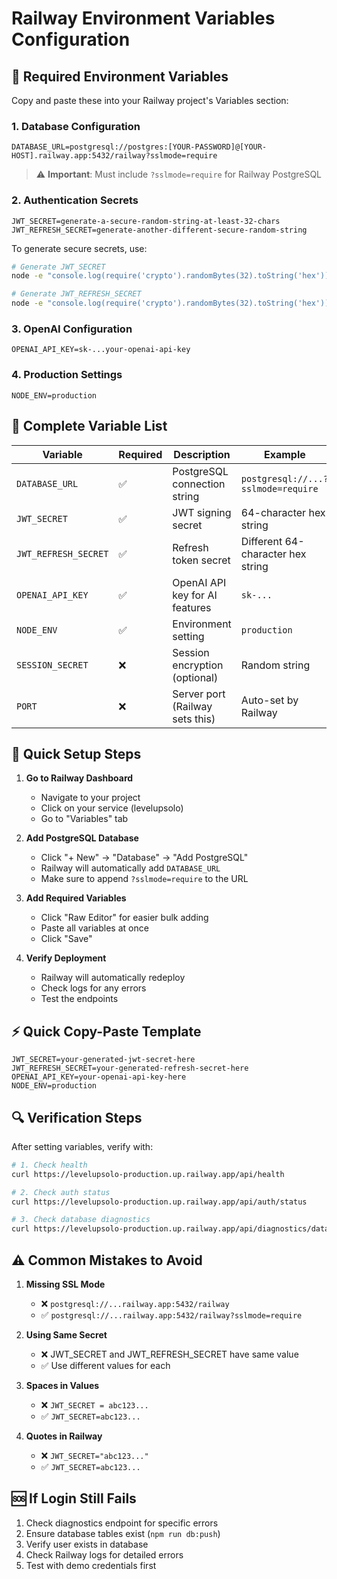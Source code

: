 # Railway Environment Variables Configuration

## 🔐 Required Environment Variables

Copy and paste these into your Railway project's Variables section:

### 1. Database Configuration
```
DATABASE_URL=postgresql://postgres:[YOUR-PASSWORD]@[YOUR-HOST].railway.app:5432/railway?sslmode=require
```
> ⚠️ **Important**: Must include `?sslmode=require` for Railway PostgreSQL

### 2. Authentication Secrets
```
JWT_SECRET=generate-a-secure-random-string-at-least-32-chars
JWT_REFRESH_SECRET=generate-another-different-secure-random-string
```

To generate secure secrets, use:
```bash
# Generate JWT_SECRET
node -e "console.log(require('crypto').randomBytes(32).toString('hex'))"

# Generate JWT_REFRESH_SECRET
node -e "console.log(require('crypto').randomBytes(32).toString('hex'))"
```

### 3. OpenAI Configuration
```
OPENAI_API_KEY=sk-...your-openai-api-key
```

### 4. Production Settings
```
NODE_ENV=production
```

## 📝 Complete Variable List

| Variable | Required | Description | Example |
|----------|----------|-------------|---------|
| `DATABASE_URL` | ✅ | PostgreSQL connection string | `postgresql://...?sslmode=require` |
| `JWT_SECRET` | ✅ | JWT signing secret | 64-character hex string |
| `JWT_REFRESH_SECRET` | ✅ | Refresh token secret | Different 64-character hex string |
| `OPENAI_API_KEY` | ✅ | OpenAI API key for AI features | `sk-...` |
| `NODE_ENV` | ✅ | Environment setting | `production` |
| `SESSION_SECRET` | ❌ | Session encryption (optional) | Random string |
| `PORT` | ❌ | Server port (Railway sets this) | Auto-set by Railway |

## 🚀 Quick Setup Steps

1. **Go to Railway Dashboard**
   - Navigate to your project
   - Click on your service (levelupsolo)
   - Go to "Variables" tab

2. **Add PostgreSQL Database**
   - Click "+ New" → "Database" → "Add PostgreSQL"
   - Railway will automatically add `DATABASE_URL`
   - Make sure to append `?sslmode=require` to the URL

3. **Add Required Variables**
   - Click "Raw Editor" for easier bulk adding
   - Paste all variables at once
   - Click "Save" 

4. **Verify Deployment**
   - Railway will automatically redeploy
   - Check logs for any errors
   - Test the endpoints

## ⚡ Quick Copy-Paste Template

```env
JWT_SECRET=your-generated-jwt-secret-here
JWT_REFRESH_SECRET=your-generated-refresh-secret-here
OPENAI_API_KEY=your-openai-api-key-here
NODE_ENV=production
```

## 🔍 Verification Steps

After setting variables, verify with:

```bash
# 1. Check health
curl https://levelupsolo-production.up.railway.app/api/health

# 2. Check auth status
curl https://levelupsolo-production.up.railway.app/api/auth/status

# 3. Check database diagnostics
curl https://levelupsolo-production.up.railway.app/api/diagnostics/database
```

## ⚠️ Common Mistakes to Avoid

1. **Missing SSL Mode**
   - ❌ `postgresql://...railway.app:5432/railway`
   - ✅ `postgresql://...railway.app:5432/railway?sslmode=require`

2. **Using Same Secret**
   - ❌ JWT_SECRET and JWT_REFRESH_SECRET have same value
   - ✅ Use different values for each

3. **Spaces in Values**
   - ❌ `JWT_SECRET = abc123...`
   - ✅ `JWT_SECRET=abc123...`

4. **Quotes in Railway**
   - ❌ `JWT_SECRET="abc123..."`
   - ✅ `JWT_SECRET=abc123...`

## 🆘 If Login Still Fails

1. Check diagnostics endpoint for specific errors
2. Ensure database tables exist (`npm run db:push`)
3. Verify user exists in database
4. Check Railway logs for detailed errors
5. Test with demo credentials first